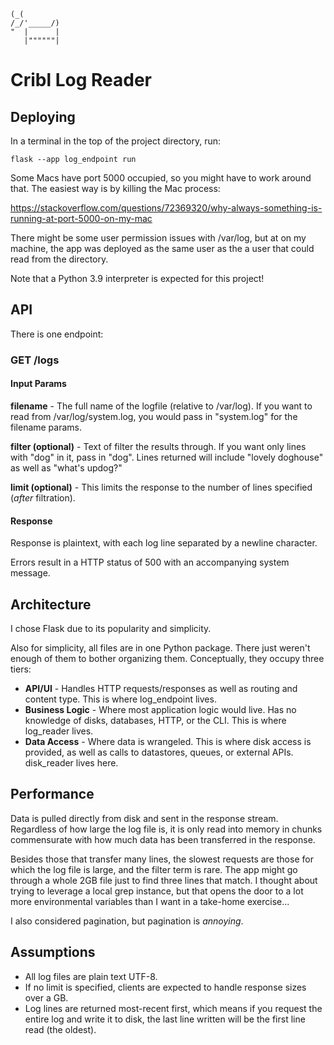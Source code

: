 ```
(_(
/_/'_____/)
"  |      |
   |""""""|
```
# Cribl Log Reader
## Deploying
In a terminal in the top of the project directory, run:

```
flask --app log_endpoint run
```
Some Macs have port 5000 occupied, so you might have to work around
that. The easiest way is by killing the Mac process:

https://stackoverflow.com/questions/72369320/why-always-something-is-running-at-port-5000-on-my-mac

There might be some user permission issues with /var/log, but at
on my machine, the app was deployed as the same user as the a user
that could read from the directory.

Note that a Python 3.9 interpreter is expected for this project!

## API

There is one endpoint:

### GET /logs
#### Input Params
**filename** - The full name of the logfile (relative to /var/log).
If you want to read from /var/log/system.log, you would pass in
"system.log" for the filename params.

**filter (optional)** - Text of filter the results through. If you want only
lines with "dog" in it, pass in "dog". Lines returned will include
"lovely doghouse" as well as "what's updog?"

**limit (optional)** - This limits the response to the number of
lines specified (*after* filtration).

#### Response
Response is plaintext, with each log line separated by a newline
character.

Errors result in a HTTP status of 500 with an accompanying system
message.

## Architecture
I chose Flask due to its popularity and simplicity.

Also for simplicity, all files are in one Python package. There just
weren't enough of them to bother organizing them. Conceptually,
they occupy three tiers:

- **API/UI** - Handles HTTP requests/responses as
well as routing and content type. This is where log_endpoint lives.
- **Business Logic** - Where most application logic
would live. Has  no knowledge of disks, databases, HTTP, or the
CLI. This is where log_reader lives.
- **Data Access** - Where data is wrangeled. This is where disk
access is provided, as well as calls to datastores, queues, or
external APIs. disk_reader lives here.

## Performance
Data is pulled directly from disk and sent in the response stream.
Regardless of how large the log file is, it is only read into
memory in chunks commensurate with how much data has been
transferred in the response.

Besides those that transfer many lines, the slowest requests are
those for which the log file is large, and the filter term is rare.
The app might go through a whole 2GB file just to find three lines
that match. I thought about trying to leverage a local grep
instance, but that opens the door to a lot more environmental
variables than I want in a take-home exercise...

I also considered pagination, but pagination is *annoying*.

## Assumptions
- All log files are plain text UTF-8.
- If no limit is specified, clients are expected to handle
response sizes over a GB.
- Log lines are returned most-recent first, which means if you
request the entire log and write it to disk, the last line written
will be the first line read (the oldest).